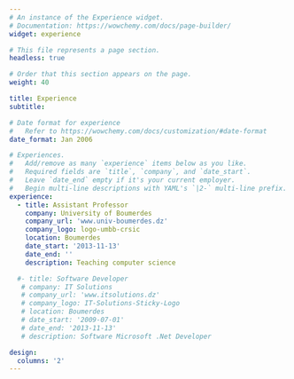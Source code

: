 ```yaml
---
# An instance of the Experience widget.
# Documentation: https://wowchemy.com/docs/page-builder/
widget: experience

# This file represents a page section.
headless: true

# Order that this section appears on the page.
weight: 40

title: Experience
subtitle:

# Date format for experience
#   Refer to https://wowchemy.com/docs/customization/#date-format
date_format: Jan 2006

# Experiences.
#   Add/remove as many `experience` items below as you like.
#   Required fields are `title`, `company`, and `date_start`.
#   Leave `date_end` empty if it's your current employer.
#   Begin multi-line descriptions with YAML's `|2-` multi-line prefix.
experience:
  - title: Assistant Professor
    company: University of Boumerdes
    company_url: 'www.univ-boumerdes.dz'
    company_logo: logo-umbb-crsic
    location: Boumerdes
    date_start: '2013-11-13'
    date_end: ''
	description: Teaching computer science

  #- title: Software Developer
   # company: IT Solutions
   # company_url: 'www.itsolutions.dz'
   # company_logo: IT-Solutions-Sticky-Logo
   # location: Boumerdes
   # date_start: '2009-07-01'
   # date_end: '2013-11-13'
   # description: Software Microsoft .Net Developer 

design:
  columns: '2'
---
```

